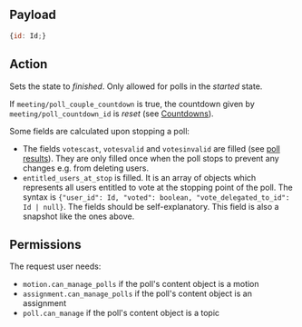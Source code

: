 ## Payload
```js
{id: Id;}
```

## Action
Sets the state to *finished*. Only allowed for polls in the *started* state.

If `meeting/poll_couple_countdown` is true, the countdown given by `meeting/poll_countdown_id` is *reset* (see [Countdowns](https://github.com/OpenSlides/OpenSlides/wiki/Countdowns#reset-a-countdown)).

Some fields are calculated upon stopping a poll:
- The fields `votescast`, `votesvalid` and `votesinvalid` are filled (see [poll results](https://github.com/OpenSlides/OpenSlides/wiki/Voting#poll-results)). They are only filled once when the poll stops to prevent any changes e.g. from deleting users.
- `entitled_users_at_stop` is filled. It is an array of objects which represents all users entitled to vote at the stopping point of the poll. The syntax is `{"user_id": Id, "voted": boolean, "vote_delegated_to_id": Id | null}`. The fields should be self-explanatory. This field is also a snapshot like the ones above.

## Permissions
The request user needs:
- `motion.can_manage_polls` if the poll's content object is a motion
- `assignment.can_manage_polls` if the poll's content object is an assignment
- `poll.can_manage` if the poll's content object is a topic
